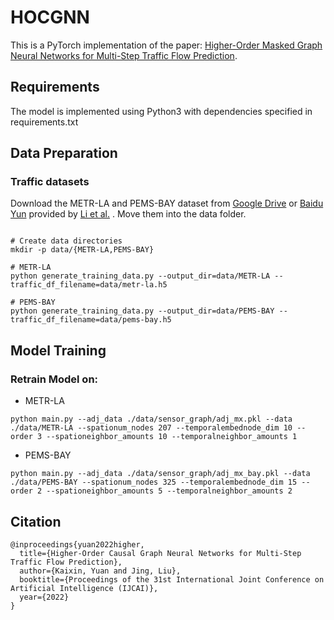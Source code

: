 # HOCGNN
This is a PyTorch implementation of the paper: [Higher-Order Masked Graph Neural Networks for Multi-Step Traffic Flow Prediction](https://www.baidu.com). 

## Requirements
The model is implemented using Python3 with dependencies specified in requirements.txt
## Data Preparation

### Traffic datasets
Download the METR-LA and PEMS-BAY dataset from [Google Drive](https://drive.google.com/open?id=10FOTa6HXPqX8Pf5WRoRwcFnW9BrNZEIX) or [Baidu Yun](https://pan.baidu.com/s/14Yy9isAIZYdU__OYEQGa_g) provided by [Li et al.](https://github.com/liyaguang/DCRNN.git) . Move them into the data folder. 

```

# Create data directories
mkdir -p data/{METR-LA,PEMS-BAY}

# METR-LA
python generate_training_data.py --output_dir=data/METR-LA --traffic_df_filename=data/metr-la.h5

# PEMS-BAY
python generate_training_data.py --output_dir=data/PEMS-BAY --traffic_df_filename=data/pems-bay.h5

```

## Model Training

### Retrain Model on:
* METR-LA

```
python main.py --adj_data ./data/sensor_graph/adj_mx.pkl --data ./data/METR-LA --spationum_nodes 207 --temporalembednode_dim 10 --order 3 --spationeighbor_amounts 10 --temporalneighbor_amounts 1

```
* PEMS-BAY

```
python main.py --adj_data ./data/sensor_graph/adj_mx_bay.pkl --data ./data/PEMS-BAY --spationum_nodes 325 --temporalembednode_dim 15 --order 2 --spationeighbor_amounts 5 --temporalneighbor_amounts 2
```

## Citation

```
@inproceedings{yuan2022higher,
  title={Higher-Order Causal Graph Neural Networks for Multi-Step Traffic Flow Prediction},
  author={Kaixin, Yuan and Jing, Liu},
  booktitle={Proceedings of the 31st International Joint Conference on Artificial Intelligence (IJCAI)},
  year={2022}
}
```

